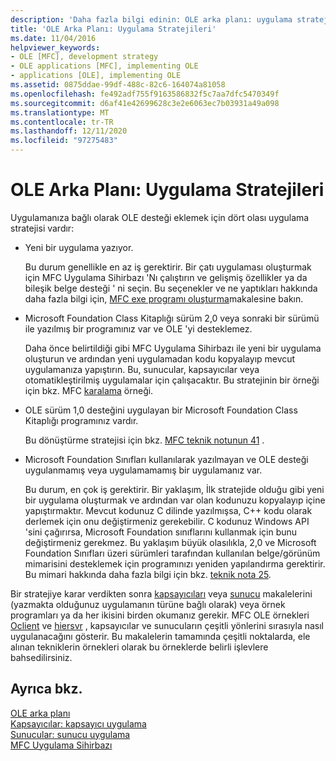 ```yaml
---
description: 'Daha fazla bilgi edinin: OLE arka planı: uygulama stratejileri'
title: 'OLE Arka Planı: Uygulama Stratejileri'
ms.date: 11/04/2016
helpviewer_keywords:
- OLE [MFC], development strategy
- OLE applications [MFC], implementing OLE
- applications [OLE], implementing OLE
ms.assetid: 0875ddae-99df-488c-82c6-164074a81058
ms.openlocfilehash: fe492adf755f9163586832f5c7aa7dfc5470349f
ms.sourcegitcommit: d6af41e42699628c3e2e6063ec7b03931a49a098
ms.translationtype: MT
ms.contentlocale: tr-TR
ms.lasthandoff: 12/11/2020
ms.locfileid: "97275483"
---
```

# <a name="ole-background-implementation-strategies"></a>OLE Arka Planı: Uygulama Stratejileri

Uygulamanıza bağlı olarak OLE desteği eklemek için dört olası uygulama stratejisi vardır:

- Yeni bir uygulama yazıyor.

   Bu durum genellikle en az iş gerektirir. Bir çatı uygulaması oluşturmak için MFC Uygulama Sihirbazı 'Nı çalıştırın ve gelişmiş özellikler ya da bileşik belge desteği ' ni seçin. Bu seçenekler ve ne yaptıkları hakkında daha fazla bilgi için, [MFC exe programı oluşturma](reference/mfc-application-wizard.md)makalesine bakın.

- Microsoft Foundation Class Kitaplığı sürüm 2,0 veya sonraki bir sürümü ile yazılmış bir programınız var ve OLE 'yi desteklemez.

   Daha önce belirtildiği gibi MFC Uygulama Sihirbazı ile yeni bir uygulama oluşturun ve ardından yeni uygulamadan kodu kopyalayıp mevcut uygulamanıza yapıştırın. Bu, sunucular, kapsayıcılar veya otomatikleştirilmiş uygulamalar için çalışacaktır. Bu stratejinin bir örneği için bkz. MFC [karalama](../overview/visual-cpp-samples.md) örneği.

- OLE sürüm 1,0 desteğini uygulayan bir Microsoft Foundation Class Kitaplığı programınız vardır.

   Bu dönüştürme stratejisi için bkz. [MFC teknik notunun 41](tn041-mfc-ole1-migration-to-mfc-ole-2.md) .

- Microsoft Foundation Sınıfları kullanılarak yazılmayan ve OLE desteği uygulanmamış veya uygulamamamış bir uygulamanız var.

   Bu durum, en çok iş gerektirir. Bir yaklaşım, İlk stratejide olduğu gibi yeni bir uygulama oluşturmak ve ardından var olan kodunuzu kopyalayıp içine yapıştırmaktır. Mevcut kodunuz C dilinde yazılmışsa, C++ kodu olarak derlemek için onu değiştirmeniz gerekebilir. C kodunuz Windows API 'sini çağırırsa, Microsoft Foundation sınıflarını kullanmak için bunu değiştirmeniz gerekmez. Bu yaklaşım büyük olasılıkla, 2,0 ve Microsoft Foundation Sınıfları üzeri sürümleri tarafından kullanılan belge/görünüm mimarisini desteklemek için programınızı yeniden yapılandırma gerektirir. Bu mimari hakkında daha fazla bilgi için bkz. [teknik nota 25](tn025-document-view-and-frame-creation.md).

Bir stratejiye karar verdikten sonra [kapsayıcıları](containers.md) veya [sunucu](servers.md) makalelerini (yazmakta olduğunuz uygulamanın türüne bağlı olarak) veya örnek programları ya da her ikisini birden okumanız gerekir. MFC OLE örnekleri [Oclient](../overview/visual-cpp-samples.md) ve [hiersvr](../overview/visual-cpp-samples.md) , kapsayıcılar ve sunucuların çeşitli yönlerini sırasıyla nasıl uygulanacağını gösterir. Bu makalelerin tamamında çeşitli noktalarda, ele alınan tekniklerin örnekleri olarak bu örneklerde belirli işlevlere bahsedilirsiniz.

## <a name="see-also"></a>Ayrıca bkz.

[OLE arka planı](ole-background.md)<br/>
[Kapsayıcılar: kapsayıcı uygulama](containers-implementing-a-container.md)<br/>
[Sunucular: sunucu uygulama](servers-implementing-a-server.md)<br/>
[MFC Uygulama Sihirbazı](reference/mfc-application-wizard.md)
